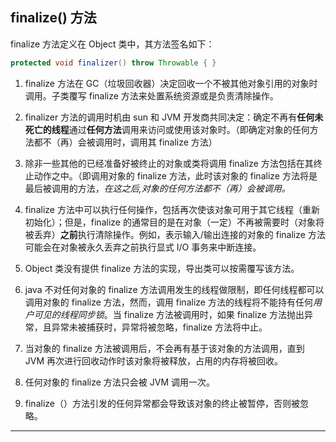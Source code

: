 ## finalize() 方法

finalize 方法定义在 Object 类中，其方法签名如下：
```java
protected void finalizer() throw Throwable { }
```

1. finalize 方法在 GC（垃圾回收器）决定回收一个不被其他对象引用的对象时调用。子类覆写 finalize 方法来处置系统资源或是负责清除操作。

2. finalizer 方法的调用时机由 sun 和 JVM 开发商共同决定：确定不再有**任何未死亡的线程**通过**任何方法**调用来访问或使用该对象时。（即确定对象的任何方法都不（再）会被调用时，调用其 finalize 方法）

3. 除非一些其他的已经准备好被终止的对象或类将调用 finalize 方法包括在其终止动作之中。（即调用对象的 finalize 方法，此时该对象的 finalize 方法将是最后被调用的方法，*在这之后,对象的任何方法都不（再）会被调用。*

4. finalize 方法中可以执行任何操作，包括再次使该对象可用于其它线程（重新初始化）；但是，finalize 的通常目的是在对象（一定）不再被需要时（对象将被丢弃）**之前**执行清除操作。例如，表示输入/输出连接的对象的 finalize 方法可能会在对象被永久丢弃之前执行显式 I/O 事务来中断连接。

5. Object 类没有提供 finalize 方法的实现，导出类可以按需覆写该方法。

6. java 不对任何对象的 finalize 方法调用发生的线程做限制，即任何线程都可以调用对象的 finalize 方法，然而，调用 finalize 方法的线程将不能持有任何*用户可见的线程同步锁*。当 finalize 方法被调用时，如果 finalize 方法抛出异常，且异常未被捕获时，异常将被忽略，finalize 方法将中止。

7. 当对象的 finalize 方法被调用后，不会再有基于该对象的方法调用，直到 JVM 再次进行回收动作时该对象将被释放，占用的内存将被回收。
8. 任何对象的 finalize 方法只会被 JVM 调用一次。

9. finalize（）方法引发的任何异常都会导致该对象的终止被暂停，否则被忽略。

-----
